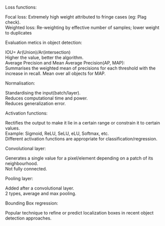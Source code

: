 Loss functions:

  Focal loss: Extremely high weight attributed to fringe cases (eg: Plag check).</br>
  Weighted loss: Re-weighting by effective number of samples; lower weight to duplicates
  
Evaluation metics in object detection:
  
  IOU= Ar(Union)/Ar(intersection)</br>
  Higher the value, better the algorithm.</br>
  Average Precision and Mean Average Precision(AP, MAP):</br>
  Summarises the weighted mean of precisions for each threshold with the increase in recall. Mean over all objects for MAP.</br>
  
Normalisation:
  
   Standardising the input(batch/layer).</br>
   Reduces computational time and power.</br>
   Reduces generalization error.</br>
   
Activation functions:

  Rectifies the output to make it lie in a certain range or constrain it to certain values.</br>
  Example: Sigmoid, ReLU, SeLU, eLU, Softmax, etc.</br>
  Different activation functions are appropriate for classification/regression.
  
Convolutional layer:

  Generates a single value for a pixel/element depending on a patch of its neighbourhood.</br>
  Not fully connected.</br>
  
Pooling layer:

  Added after a convolutional layer.</br>
  2 types, average and max pooling.</br>
  
Bounding Box regression:

Popular technique to refine or
predict localization boxes in recent object detection approaches.
 


  
  
  
  
   
  
  
